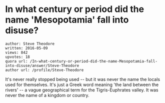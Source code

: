 # In what century or period did the name 'Mesopotamia' fall into disuse?

	author: Steve Theodore
	written: 2016-05-09
	views: 842
	upvotes: 18
	quora url: /In-what-century-or-period-did-the-name-Mesopotamia-fall-into-disuse/answer/Steve-Theodore
	author url: /profile/Steve-Theodore


It's never really stopped being used -- but it was never the name the locals used for themselves. It's just a Greek word meaning 'the land between the rivers' -- a vague geographical term for the Tigris-Euphrates valley. It was never the name of a kingdom or country.

